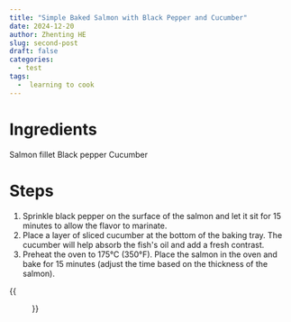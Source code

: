 ```yaml
---
title: "Simple Baked Salmon with Black Pepper and Cucumber"
date: 2024-12-20
author: Zhenting HE
slug: second-post
draft: false
categories:
  - test
tags:
  -  learning to cook
---
```

# Ingredients
Salmon fillet
Black pepper
Cucumber

# Steps
1. Sprinkle black pepper on the surface of the salmon and let it sit for 15 minutes to allow the flavor to marinate.
2. Place a layer of sliced cucumber at the bottom of the baking tray. The cucumber will help absorb the fish's oil and add a fresh contrast.
3. Preheat the oven to 175°C (350°F). Place the salmon in the oven and bake for 15 minutes (adjust the time based on the thickness of the salmon).

{{<figure src="/images/Recipe/2024-12-20.jpg" title="Salmon that is Partially Cooked haha" width="360">}}